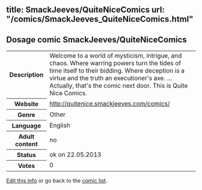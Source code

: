title: SmackJeeves/QuiteNiceComics
url: "/comics/SmackJeeves_QuiteNiceComics.html"
---
Dosage comic SmackJeeves/QuiteNiceComics
-----------------------------------------

<p id="msg"></p>
<script type="text/javascript">
if (window.location.search === '?edit_info_mail=sent_ok') {
  var elem = document.getElementById("msg");
  elem.innerHTML = 'Edited information sucessfully sent for review, which is usually done daily. Thanks!';
  elem.className = 'ok';
}
</script>
<table class="comicinfo">
<tr>
<th>Description</th><td>Welcome to a world of mysticism, intrigue, and chaos. Where warring powers turn the tides of time itself to their bidding. Where deception is a virtue and the truth an executioner's axe. ... Actually, that's the comic next door. This is Quite Nice Comics.</td>
</tr>
<tr>
<th>Website</th><td><a href="http://quitenice.smackjeeves.com/comics/">http://quitenice.smackjeeves.com/comics/</a></td>
</tr>
<tr>
<th>Genre</th><td>Other</td>
</tr>
<tr>
<th>Language</th><td>English</td>
</tr>
<tr>
<th>Adult content</th><td>no</td>
</tr>
<tr>
<th>Status</th><td>ok on 22.05.2013</td>
</tr>
<tr>
<th>Votes</th><td>0</td>
</tr>
</table>

[Edit this info](SmackJeeves_QuiteNiceComics_edit.html) or go back to the [comic list](../comic-index.html).
